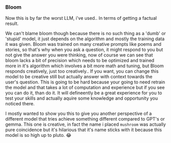 ### Bloom

Now this is by far the worst LLM, i've used.. In terms of getting a factual result.

We can't blame bloom though because there is no such thing as a 'dumb' or 'stupid' model, it just depends on the algorithm and mostly the training data it was given. Bloom was trained on many creative prompts like poems and stories, so that's why when you ask a question, it might respond to you but not give the answer you were thinking, now of course we can see that bloom lacks a bit of precision which needs to be optimized and trained more in it's algorithm which involves a bit more math and tuning, but Bloom responds creatively, just too creatively.. If you want, you can change this model to be creative still but actually answer with context towards the user's question. This is going to be hard because your going to need retrain the model and that takes a lot of computation and experience but if you see you can do it, than do it. It will defineently be a great experience for you to test your skills and actually aquire some knowledge and opportunity you noticed there.

I mostly wanted to show you this to give you another perspective of a different model that tries achieve something different compared to GPT's or gemma. This one is creative, in fact the name i placed `mushroom` was actually pure coincidence but it's hilarious that it's name sticks with it because this model is so high up to pluto. 😂